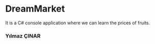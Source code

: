 # DreamMarket

It is a C# console application where we can learn the prices of fruits.

### Yılmaz ÇINAR
